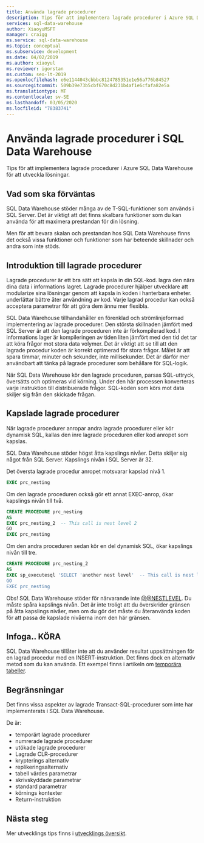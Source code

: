 ```yaml
---
title: Använda lagrade procedurer
description: Tips för att implementera lagrade procedurer i Azure SQL Data Warehouse för att utveckla lösningar.
services: sql-data-warehouse
author: XiaoyuMSFT
manager: craigg
ms.service: sql-data-warehouse
ms.topic: conceptual
ms.subservice: development
ms.date: 04/02/2019
ms.author: xiaoyul
ms.reviewer: igorstan
ms.custom: seo-lt-2019
ms.openlocfilehash: e6e1144043cbbbc8124785351e1e56a776b84527
ms.sourcegitcommit: 509b39e73b5cbf670c8d231b4af1e6cfafa82e5a
ms.translationtype: MT
ms.contentlocale: sv-SE
ms.lasthandoff: 03/05/2020
ms.locfileid: "78383741"
---
```

# <a name="using-stored-procedures-in-sql-data-warehouse"></a>Använda lagrade procedurer i SQL Data Warehouse
Tips för att implementera lagrade procedurer i Azure SQL Data Warehouse för att utveckla lösningar.

## <a name="what-to-expect"></a>Vad som ska förväntas

SQL Data Warehouse stöder många av de T-SQL-funktioner som används i SQL Server. Det är viktigt att det finns skalbara funktioner som du kan använda för att maximera prestandan för din lösning.

Men för att bevara skalan och prestandan hos SQL Data Warehouse finns det också vissa funktioner och funktioner som har beteende skillnader och andra som inte stöds.


## <a name="introducing-stored-procedures"></a>Introduktion till lagrade procedurer
Lagrade procedurer är ett bra sätt att kapsla in din SQL-kod. lagra den nära dina data i informations lagret. Lagrade procedurer hjälper utvecklare att modularize sina lösningar genom att kapsla in koden i hanterbara enheter. underlättar bättre åter användning av kod. Varje lagrad procedur kan också acceptera parametrar för att göra dem ännu mer flexibla.

SQL Data Warehouse tillhandahåller en förenklad och strömlinjeformad implementering av lagrade procedurer. Den största skillnaden jämfört med SQL Server är att den lagrade proceduren inte är förkompilerad kod. I informations lager är kompileringen av tiden liten jämfört med den tid det tar att köra frågor mot stora data volymer. Det är viktigt att se till att den lagrade procedur koden är korrekt optimerad för stora frågor. Målet är att spara timmar, minuter och sekunder, inte millisekunder. Det är därför mer användbart att tänka på lagrade procedurer som behållare för SQL-logik.     

När SQL Data Warehouse kör den lagrade proceduren, parsas SQL-uttryck, översätts och optimeras vid körning. Under den här processen konverteras varje instruktion till distribuerade frågor. SQL-koden som körs mot data skiljer sig från den skickade frågan.

## <a name="nesting-stored-procedures"></a>Kapslade lagrade procedurer
När lagrade procedurer anropar andra lagrade procedurer eller kör dynamisk SQL, kallas den inre lagrade proceduren eller kod anropet som kapslas.

SQL Data Warehouse stöder högst åtta kapslings nivåer. Detta skiljer sig något från SQL Server. Kapslings nivån i SQL Server är 32.

Det översta lagrade procedur anropet motsvarar kapslad nivå 1.

```sql
EXEC prc_nesting
```
Om den lagrade proceduren också gör ett annat EXEC-anrop, ökar kapslings nivån till två.

```sql
CREATE PROCEDURE prc_nesting
AS
EXEC prc_nesting_2  -- This call is nest level 2
GO
EXEC prc_nesting
```
Om den andra proceduren sedan kör en del dynamisk SQL, ökar kapslings nivån till tre.

```sql
CREATE PROCEDURE prc_nesting_2
AS
EXEC sp_executesql 'SELECT 'another nest level'  -- This call is nest level 2
GO
EXEC prc_nesting
```

Obs! SQL Data Warehouse stöder för närvarande inte [@@NESTLEVEL](/sql/t-sql/functions/nestlevel-transact-sql). Du måste spåra kapslings nivån. Det är inte troligt att du överskrider gränsen på åtta kapslings nivåer, men om du gör det måste du återanvända koden för att passa de kapslade nivåerna inom den här gränsen.

## <a name="insertexecute"></a>Infoga.. KÖRA
SQL Data Warehouse tillåter inte att du använder resultat uppsättningen för en lagrad procedur med en INSERT-instruktion. Det finns dock en alternativ metod som du kan använda. Ett exempel finns i artikeln om [temporära tabeller](sql-data-warehouse-tables-temporary.md). 

## <a name="limitations"></a>Begränsningar
Det finns vissa aspekter av lagrade Transact-SQL-procedurer som inte har implementerats i SQL Data Warehouse.

De är:

* temporärt lagrade procedurer
* numrerade lagrade procedurer
* utökade lagrade procedurer
* Lagrade CLR-procedurer
* krypterings alternativ
* replikeringsalternativ
* tabell värdes parametrar
* skrivskyddade parametrar
* standard parametrar
* körnings kontexter
* Return-instruktion

## <a name="next-steps"></a>Nästa steg
Mer utvecklings tips finns i [utvecklings översikt](sql-data-warehouse-overview-develop.md).

